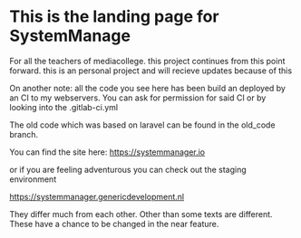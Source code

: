 # This is the landing page for SystemManage

For all the teachers of mediacollege. this project continues from this point forward.
this is an personal project and will recieve updates because of this

On another note: all the code you see here has been build an deployed by an CI to my webservers. You can ask for permission for said CI
or by looking into the .gitlab-ci.yml

The old code which was based on laravel can be found in the old_code branch.

You can find the site here: https://systemmanager.io

or if you are feeling adventurous you can check out the staging environment

https://systemmanager.genericdevelopment.nl

They differ much from each other. Other than some texts are different. These have a chance to be changed in the near feature.
